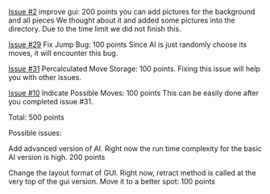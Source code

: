 [Issue #2](https://github.com/ucsb-cs56-projects/cs56-games-checkers/issues/2) improve gui: 200 points
you can add pictures for the background and all pieces 
We thought about it and added some pictures into the directory. Due to the time limit we did not finish this.

[Issue #29](https://github.com/ucsb-cs56-projects/cs56-games-checkers/issues/29) Fix Jump Bug: 100 points 
Since AI is just randomly choose its moves, it will encounter this bug.

[Issue #31](https://github.com/ucsb-cs56-projects/cs56-games-checkers/issues/31) Percalculated Move Storage: 100 points.
Fixing this issue will help you with other issues.

[Issue #10](https://github.com/ucsb-cs56-projects/cs56-games-checkers/issues/10) Indicate Possible Moves: 100 points
This can be easily done after you completed issue #31.

Total: 500 points

Possible issues:

Add advanced version of AI. Right now the run time complexity for the basic AI version is high. 200 points

Change the layout format of GUI. Right now, retract method is called at the very top of the gui version. Move it to a better spot: 100 points

